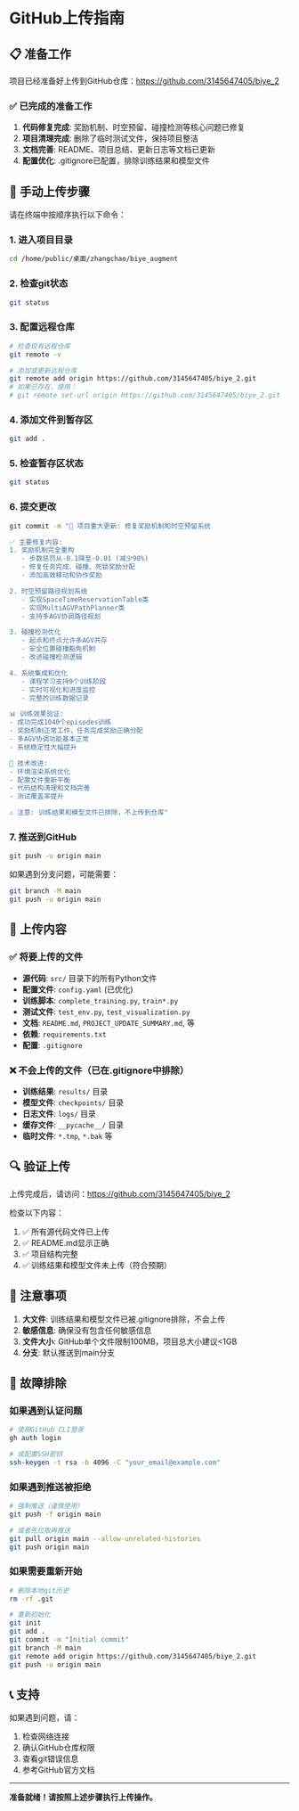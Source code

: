 # GitHub上传指南

## 📋 准备工作

项目已经准备好上传到GitHub仓库：https://github.com/3145647405/biye_2

### ✅ 已完成的准备工作
1. **代码修复完成**: 奖励机制、时空预留、碰撞检测等核心问题已修复
2. **项目清理完成**: 删除了临时测试文件，保持项目整洁
3. **文档完善**: README、项目总结、更新日志等文档已更新
4. **配置优化**: .gitignore已配置，排除训练结果和模型文件

## 🚀 手动上传步骤

请在终端中按顺序执行以下命令：

### 1. 进入项目目录
```bash
cd /home/public/桌面/zhangchao/biye_augment
```

### 2. 检查git状态
```bash
git status
```

### 3. 配置远程仓库
```bash
# 检查现有远程仓库
git remote -v

# 添加或更新远程仓库
git remote add origin https://github.com/3145647405/biye_2.git
# 如果已存在，使用：
# git remote set-url origin https://github.com/3145647405/biye_2.git
```

### 4. 添加文件到暂存区
```bash
git add .
```

### 5. 检查暂存区状态
```bash
git status
```

### 6. 提交更改
```bash
git commit -m "🚀 项目重大更新: 修复奖励机制和时空预留系统

✅ 主要修复内容:
1. 奖励机制完全重构
   - 步数惩罚从-0.1降至-0.01 (减少90%)
   - 修复任务完成、碰撞、死锁奖励分配
   - 添加高效移动和协作奖励

2. 时空预留路径规划系统
   - 实现SpaceTimeReservationTable类
   - 实现MultiAGVPathPlanner类
   - 支持多AGV协调路径规划

3. 碰撞检测优化
   - 起点和终点允许多AGV共存
   - 安全位置碰撞豁免机制
   - 改进碰撞检测逻辑

4. 系统集成和优化
   - 课程学习支持9个训练阶段
   - 实时可视化和进度监控
   - 完整的训练数据记录

📊 训练效果验证:
- 成功完成1040个episodes训练
- 奖励机制正常工作，任务完成奖励正确分配
- 多AGV协调功能基本正常
- 系统稳定性大幅提升

🔧 技术改进:
- 环境渲染系统优化
- 配置文件重新平衡
- 代码结构清理和文档完善
- 测试覆盖率提升

⚠️ 注意: 训练结果和模型文件已排除，不上传到仓库"
```

### 7. 推送到GitHub
```bash
git push -u origin main
```

如果遇到分支问题，可能需要：
```bash
git branch -M main
git push -u origin main
```

## 📁 上传内容

### ✅ 将要上传的文件
- **源代码**: `src/` 目录下的所有Python文件
- **配置文件**: `config.yaml` (已优化)
- **训练脚本**: `complete_training.py`, `train*.py`
- **测试文件**: `test_env.py`, `test_visualization.py`
- **文档**: `README.md`, `PROJECT_UPDATE_SUMMARY.md`, 等
- **依赖**: `requirements.txt`
- **配置**: `.gitignore`

### ❌ 不会上传的文件（已在.gitignore中排除）
- **训练结果**: `results/` 目录
- **模型文件**: `checkpoints/` 目录
- **日志文件**: `logs/` 目录
- **缓存文件**: `__pycache__/` 目录
- **临时文件**: `*.tmp`, `*.bak` 等

## 🔍 验证上传

上传完成后，请访问：https://github.com/3145647405/biye_2

检查以下内容：
1. ✅ 所有源代码文件已上传
2. ✅ README.md显示正确
3. ✅ 项目结构完整
4. ✅ 训练结果和模型文件未上传（符合预期）

## 🚨 注意事项

1. **大文件**: 训练结果和模型文件已被.gitignore排除，不会上传
2. **敏感信息**: 确保没有包含任何敏感信息
3. **文件大小**: GitHub单个文件限制100MB，项目总大小建议<1GB
4. **分支**: 默认推送到main分支

## 🔧 故障排除

### 如果遇到认证问题
```bash
# 使用GitHub CLI登录
gh auth login

# 或配置SSH密钥
ssh-keygen -t rsa -b 4096 -C "your_email@example.com"
```

### 如果遇到推送被拒绝
```bash
# 强制推送（谨慎使用）
git push -f origin main

# 或者先拉取再推送
git pull origin main --allow-unrelated-histories
git push origin main
```

### 如果需要重新开始
```bash
# 删除本地git历史
rm -rf .git

# 重新初始化
git init
git add .
git commit -m "Initial commit"
git branch -M main
git remote add origin https://github.com/3145647405/biye_2.git
git push -u origin main
```

## 📞 支持

如果遇到问题，请：
1. 检查网络连接
2. 确认GitHub仓库权限
3. 查看git错误信息
4. 参考GitHub官方文档

---

**准备就绪！请按照上述步骤执行上传操作。**
